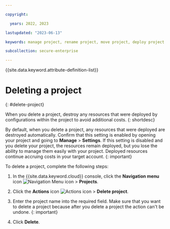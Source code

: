 ```yaml
---

copyright:

  years: 2022, 2023

lastupdated: "2023-06-13"

keywords: manage project, rename project, move project, deploy project

subcollection: secure-enterprise

---
```


{{site.data.keyword.attribute-definition-list}}

# Deleting a project
{: #delete-project}

When you delete a project, destroy any resources that were deployed by configurations within the project to avoid additional costs.
{: shortdesc}

By default, when you delete a project, any resources that were deployed are destroyed automatically. Confirm that this setting is enabled by opening your project and going to **Manage** > **Settings**. If this setting is disabled and you delete your project, the resources remain deployed, but you lose the ability to manage them easily with your project. Deployed resources continue accruing costs in your target account.
{: important}

To delete a project, complete the following steps:

1. In the {{site.data.keyword.cloud}} console, click the **Navigation menu** icon ![Navigation Menu icon](../icons/icon_hamburger.svg "Menu") > **Projects**.
2. Click the **Actions** icon ![Actions icon](../icons/action-menu-icon.svg "Actions") > **Delete project**.
3. Enter the project name into the required field.
    Make sure that you want to delete a project because after you delete a project the action can't be undone.
    {: important}

4. Click **Delete**.

